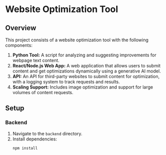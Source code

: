 # Website Optimization Tool

## Overview

This project consists of a website optimization tool with the following components:

1. **Python Tool:** A script for analyzing and suggesting improvements for webpage text content.
2. **React/Node.js Web App:** A web application that allows users to submit content and get optimizations dynamically using a generative AI model.
3. **API:** An API for third-party websites to submit content for optimization, with a logging system to track requests and results.
4. **Scaling Support:** Includes image optimization and support for large volumes of content requests.

## Setup

### Backend

1. Navigate to the `backend` directory.
2. Install dependencies:
   ```bash
   npm install
